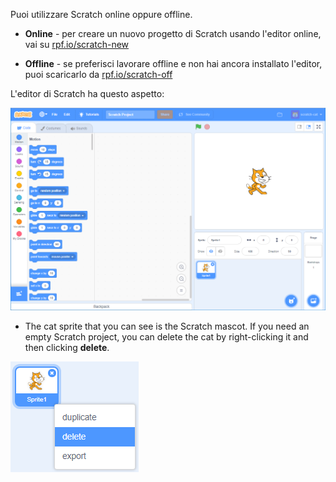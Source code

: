 Puoi utilizzare Scratch online oppure offline.

+ **Online** - per creare un nuovo progetto di Scratch usando l'editor online, vai su <a href="http://rpf.io/scratch-new" target="_blank">rpf.io/scratch-new</a>

+ **Offline** - se preferisci lavorare offline e non hai ancora installato l'editor, puoi scaricarlo da <a href="http://rpf.io/scratch-off" target="_blank">rpf.io/scratch-off</a>

L'editor di Scratch ha questo aspetto:

![screenshot](images/scratch-editor.png)

+ The cat sprite that you can see is the Scratch mascot. If you need an empty Scratch project, you can delete the cat by right-clicking it and then clicking **delete**.

![schermata](images/delete.png)